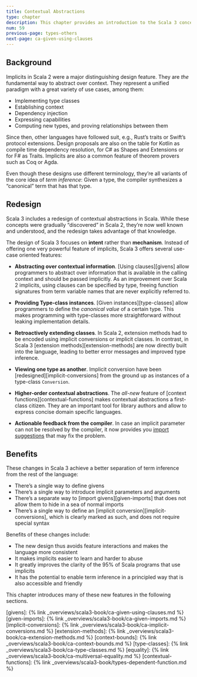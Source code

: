 ```yaml
---
title: Contextual Abstractions
type: chapter
description: This chapter provides an introduction to the Scala 3 concept of Contextual Abstractions.
num: 59
previous-page: types-others
next-page: ca-given-using-clauses
---
```



## Background

Implicits in Scala 2 were a major distinguishing design feature.
They are *the* fundamental way to abstract over context.
They represent a unified paradigm with a great variety of use cases, among them:

- Implementing type classes
- Establishing context
- Dependency injection
- Expressing capabilities
- Computing new types, and proving relationships between them

Since then, other languages have followed suit, e.g., Rust’s traits or Swift’s protocol extensions.
Design proposals are also on the table for Kotlin as compile time dependency resolution, for C# as Shapes and Extensions or for F# as Traits.
Implicits are also a common feature of theorem provers such as Coq or Agda.

Even though these designs use different terminology, they’re all variants of the core idea of *term inference*:
Given a type, the compiler synthesizes a “canonical” term that has that type.


## Redesign

Scala 3 includes a redesign of contextual abstractions in Scala.
While these concepts were gradually “discovered” in Scala 2, they’re now well known and understood, and the redesign takes advantage of that knowledge.

The design of Scala 3 focuses on **intent** rather than **mechanism**.
Instead of offering one very powerful feature of implicits, Scala 3 offers several use-case oriented features:

- **Abstracting over contextual information**.
  [Using clauses][givens] allow programmers to abstract over information that is available in the calling context and should be passed implicitly.
  As an improvement over Scala 2 implicits, using clauses can be specified by type, freeing function signatures from term variable names that are never explicitly referred to.

- **Providing Type-class instances**.
  [Given instances][type-classes] allow programmers to define the _canonical value_ of a certain type.
  This makes programming with type-classes more straightforward without leaking implementation details.

- **Retroactively extending classes**.
  In Scala 2, extension methods had to be encoded using implicit conversions or implicit classes.
  In contrast, in Scala 3 [extension methods][extension-methods] are now directly built into the language, leading to better error messages and improved type inference.

- **Viewing one type as another**.
  Implicit conversion have been [redesigned][implicit-conversions] from the ground up as instances of a type-class `Conversion`.

- **Higher-order contextual abstractions**.
  The _all-new_ feature of [context functions][contextual-functions] makes contextual abstractions a first-class citizen.
  They are an important tool for library authors and allow to express concise domain specific languages.

- **Actionable feedback from the compiler**.
  In case an implicit parameter can not be resolved by the compiler, it now provides you [import suggestions](https://www.scala-lang.org/blog/2020/05/05/scala-3-import-suggestions.html) that may fix the problem.


## Benefits

These changes in Scala 3 achieve a better separation of term inference from the rest of the language:

- There’s a single way to define givens
- There’s a single way to introduce implicit parameters and arguments
- There’s a separate way to [import givens][given-imports] that does not allow them to hide in a sea of normal imports
- There’s a single way to define an [implicit conversion][implicit-conversions], which is clearly marked as such, and does not require special syntax

Benefits of these changes include:

- The new design thus avoids feature interactions and makes the language more consistent
- It makes implicits easier to learn and harder to abuse
- It greatly improves the clarity of the 95% of Scala programs that use implicits
- It has the potential to enable term inference in a principled way that is also accessible and friendly

This chapter introduces many of these new features in the following sections.

[givens]: {% link _overviews/scala3-book/ca-given-using-clauses.md %}
[given-imports]: {% link _overviews/scala3-book/ca-given-imports.md %}
[implicit-conversions]: {% link _overviews/scala3-book/ca-implicit-conversions.md %}
[extension-methods]: {% link _overviews/scala3-book/ca-extension-methods.md %}
[context-bounds]: {% link _overviews/scala3-book/ca-context-bounds.md %}
[type-classes]: {% link _overviews/scala3-book/ca-type-classes.md %}
[equality]: {% link _overviews/scala3-book/ca-multiversal-equality.md %}
[contextual-functions]: {% link _overviews/scala3-book/types-dependent-function.md %}
